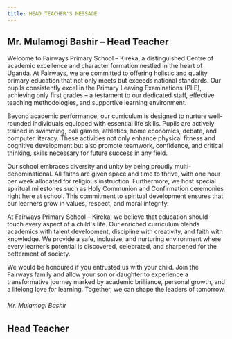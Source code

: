 ```yaml
---
title: HEAD TEACHER'S MESSAGE
---
```

## Mr. Mulamogi Bashir – Head Teacher

Welcome to Fairways Primary School – Kireka, a distinguished Centre of academic excellence and character formation nestled in the heart of Uganda. At Fairways, we are committed to offering holistic and quality primary education that not only meets but exceeds national standards. Our pupils consistently excel in the Primary Leaving Examinations (PLE), achieving only first grades – a testament to our dedicated staff, effective teaching methodologies, and supportive learning environment.

Beyond academic performance, our curriculum is designed to nurture well-rounded individuals equipped with essential life skills. Pupils are actively trained in swimming, ball games, athletics, home economics, debate, and computer literacy. These activities not only enhance physical fitness and cognitive development but also promote teamwork, confidence, and critical thinking, skills necessary for future success in any field.

Our school embraces diversity and unity by being proudly multi-denominational. All faiths are given space and time to thrive, with one hour per week allocated for religious instruction. Furthermore, we host special spiritual milestones such as Holy Communion and Confirmation ceremonies right here at school. This commitment to spiritual development ensures that our learners grow in values, respect, and moral integrity.

At Fairways Primary School – Kireka, we believe that education should touch every aspect of a child's life. Our enriched curriculum blends academics with talent development, discipline with creativity, and faith with knowledge. We provide a safe, inclusive, and nurturing environment where every learner’s potential is discovered, celebrated, and sharpened for the betterment of society.

We would be honoured if you entrusted us with your child. Join the Fairways family and allow your son or daughter to experience a transformative journey marked by academic brilliance, personal growth, and a lifelong love for learning. Together, we can shape the leaders of tomorrow.

###### Mr. Mulamogi Bashir

## Head Teacher
